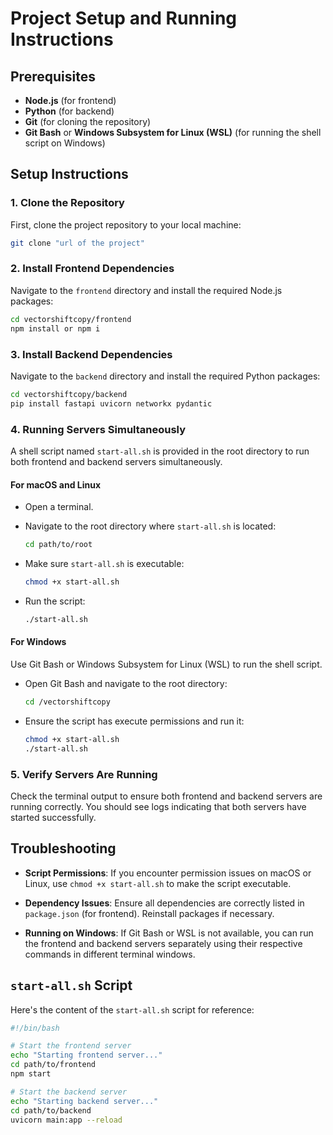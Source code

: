 # Project Setup and Running Instructions

## Prerequisites

- **Node.js** (for frontend)
- **Python** (for backend)
- **Git** (for cloning the repository)
- **Git Bash** or **Windows Subsystem for Linux (WSL)** (for running the shell script on Windows)

## Setup Instructions

### 1. Clone the Repository

First, clone the project repository to your local machine:

```bash
git clone "url of the project"
```

### 2. Install Frontend Dependencies

Navigate to the `frontend` directory and install the required Node.js packages:

```bash
cd vectorshiftcopy/frontend
npm install or npm i 
```

### 3. Install Backend Dependencies

Navigate to the `backend` directory and install the required Python packages:

```bash
cd vectorshiftcopy/backend
pip install fastapi uvicorn networkx pydantic
```

### 4. Running Servers Simultaneously

A shell script named `start-all.sh` is provided in the root directory to run both frontend and backend servers simultaneously.

#### For macOS and Linux

- Open a terminal.
- Navigate to the root directory where `start-all.sh` is located:

  ```bash
  cd path/to/root
  ```

- Make sure `start-all.sh` is executable:

  ```bash
  chmod +x start-all.sh
  ```

- Run the script:

  ```bash
  ./start-all.sh
  ```

#### For Windows

Use Git Bash or Windows Subsystem for Linux (WSL) to run the shell script.

- Open Git Bash and navigate to the root directory:

  ```bash
  cd /vectorshiftcopy
  ```

- Ensure the script has execute permissions and run it:

  ```bash
  chmod +x start-all.sh
  ./start-all.sh
  ```

### 5. Verify Servers Are Running

Check the terminal output to ensure both frontend and backend servers are running correctly. You should see logs indicating that both servers have started successfully.

## Troubleshooting

- **Script Permissions**: If you encounter permission issues on macOS or Linux, use `chmod +x start-all.sh` to make the script executable.

- **Dependency Issues**: Ensure all dependencies are correctly listed in `package.json` (for frontend). Reinstall packages if necessary.

- **Running on Windows**: If Git Bash or WSL is not available, you can run the frontend and backend servers separately using their respective commands in different terminal windows.

## `start-all.sh` Script

Here's the content of the `start-all.sh` script for reference:

```bash
#!/bin/bash

# Start the frontend server
echo "Starting frontend server..."
cd path/to/frontend
npm start 

# Start the backend server
echo "Starting backend server..."
cd path/to/backend
uvicorn main:app --reload 
```

